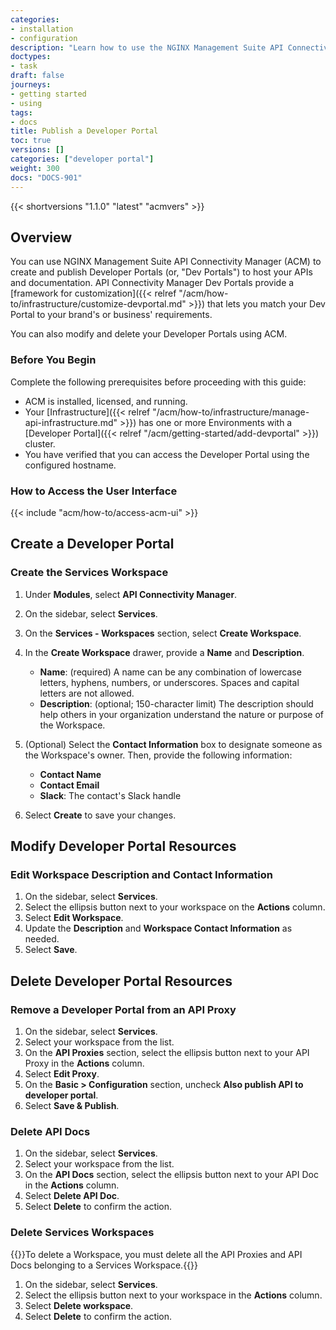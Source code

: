 ```yaml
---
categories:
- installation
- configuration
description: "Learn how to use the NGINX Management Suite API Connectivity Manager web interface to create, update, or delete a Developer Portal."
doctypes:
- task
draft: false
journeys:
- getting started
- using
tags:
- docs
title: Publish a Developer Portal
toc: true
versions: []
categories: ["developer portal"]
weight: 300
docs: "DOCS-901"
---
```


{{< shortversions "1.1.0" "latest" "acmvers" >}}

## Overview

You can use NGINX Management Suite API Connectivity Manager (ACM) to create and publish Developer Portals (or, "Dev Portals") to host your APIs and documentation. API Connectivity Manager Dev Portals provide a [framework for customization]({{< relref "/acm/how-to/infrastructure/customize-devportal.md" >}})  that lets you match your Dev Portal to your brand's or business' requirements.

You can also modify and delete your Developer Portals using ACM.

### Before You Begin

Complete the following prerequisites before proceeding with this guide: 

- ACM is installed, licensed, and running.
- Your [Infrastructure]({{< relref "/acm/how-to/infrastructure/manage-api-infrastructure.md" >}}) has one or more Environments with a [Developer Portal]({{< relref "/acm/getting-started/add-devportal" >}}) cluster.
- You have verified that you can access the Developer Portal using the configured hostname.


### How to Access the User Interface

{{< include "acm/how-to/access-acm-ui" >}}

## Create a Developer Portal

### Create the Services Workspace

1. Under **Modules**, select **API Connectivity Manager**.
1. On the sidebar, select **Services**.
1. On the **Services - Workspaces** section, select **Create Workspace**.
1. In the **Create Workspace** drawer, provide a **Name** and **Description**.
   - **Name**: (required) A name can be any combination of lowercase letters, hyphens, numbers, or underscores. Spaces and capital letters are not allowed.
   - **Description**: (optional; 150-character limit) The description should help others in your organization understand the nature or purpose of the Workspace.
1. (Optional) Select the **Contact Information** box to designate someone as the Workspace's owner. Then, provide the following information:
    
    - **Contact Name**
    - **Contact Email** 
    - **Slack**: The contact's Slack handle

1. Select **Create** to save your changes. 


## Modify Developer Portal Resources

### Edit Workspace Description and Contact Information

1. On the sidebar, select **Services**.
1. Select the ellipsis button next to your workspace on the **Actions** column.
1. Select **Edit Workspace**.
1. Update the **Description** and **Workspace Contact Information** as needed.
1. Select **Save**.

## Delete Developer Portal Resources

### Remove a Developer Portal from an API Proxy

1. On the sidebar, select **Services**.
1. Select your workspace from the list.
1. On the **API Proxies** section, select the ellipsis button next to your API Proxy in the **Actions** column.
1. Select **Edit Proxy**.
1. On the **Basic > Configuration** section, uncheck **Also publish API to developer portal**.
1. Select **Save & Publish**.

### Delete API Docs

1. On the sidebar, select **Services**.
1. Select your workspace from the list.
1. On the **API Docs** section, select the ellipsis button next to your API Doc in the **Actions** column.
1. Select **Delete API Doc**.
1. Select **Delete** to confirm the action.

### Delete Services Workspaces

{{<note>}}To delete a Workspace, you must delete all the API Proxies and API Docs belonging to a Services Workspace.{{</note>}}

1. On the sidebar, select **Services**.
1. Select the ellipsis button next to your workspace in the **Actions** column.
1. Select **Delete workspace**.
1. Select **Delete** to confirm the action.
